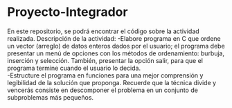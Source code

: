 # Proyecto-Integrador
En este repositorio, se podrá encontrar el código sobre la actividad realizada.
Descripción de la actividad:
-Elabore programa en C que ordene un vector (arreglo) de datos enteros dados por el usuario; el programa debe presentar un menú de opciones con los métodos de ordenamiento: burbuja, inserción y selección. También, presentar la opción salir, para que el programa termine cuando el usuario lo decida.  
-Estructure el programa en funciones para una mejor comprensión y legibilidad de la solución que proponga. Recuerde que la técnica divide y vencerás consiste en descomponer el problema en un conjunto de subproblemas más pequeños.
